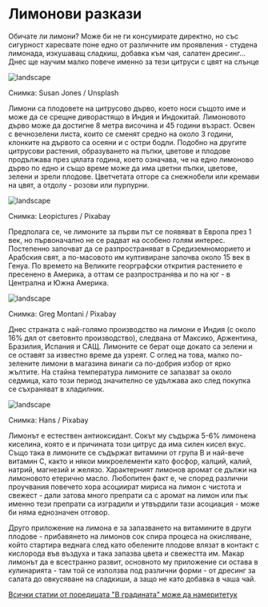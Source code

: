 # Лимонови разкази

Обичате ли лимони? Може би не ги консумирате директно, но със сигурност харесвате поне едно от различните им проявления - студена лимонада, изкушаващ сладкиш, добавка към чая, салатен дресинг... Днес ще научим малко повече именно за тези цитруси с цвят на слънце

![landscape](https://images.unsplash.com/photo-1624989756178-4a906c924420?q=80&w=1530&auto=format&fit=crop&ixlib=rb-4.0.3&ixid=M3wxMjA3fDB8MHxwaG90by1wYWdlfHx8fGVufDB8fHx8fA%3D%3D)
 
<p class='caption'>Снимка: Susan Jones / Unsplash<p>

Лимони са плодовете на цитрусово дърво, което носи същото име и може да се срещне диворастящо в Индия и Индокитай. Лимоновото дърво може да достигне 8 метра височина и 45 години възраст. Освен с вечнозелени листа, които се сменят средно на около 3 години, клонките на дървото са осеяни и с остри бодли. Подобно на другите цитрусови растения, образуването на пъпки, цветове и плодове продължава през цялата година, което означава, че на едно лимоново дърво по едно и също време може да има цветни пъпки, цветове, зелени и зрели плодове. Цветчетата отгоре са снежнобели или кремави на цвят, а отдолу - розови или пурпурни.

![landscape](https://cdn.pixabay.com/photo/2016/04/17/14/28/lemon-blossom-1334788_1280.jpg)

<p class='caption'>Снимка:  Leopictures / Pixabay<p>

Предполага се, че лимоните за първи път се появяват в Европа през 1 век, но първоначално не се радват на особено голям интерес. Постепенно започват да се разпространяват в Средиземноморието и Арабския свят, а по-масовото им култивиране започва около 15 век в Генуа. По времето на Великите георграфски открития растението е пресенено в Америка, а оттам се разпространява и по на юг - в Централна и Южна Америка.

![landscape](https://cdn.pixabay.com/photo/2015/07/20/01/00/lemon-852244_960_720.jpg)

<p class='caption'>Снимка: Greg Montani / Pixabay<p>

Днес страната с най-голямо производство на лимони е Индия (с около 16% дял от световнто производство), следвана от Максико, Аржентина, Бразилия, Испания и САЩ. Лимоните се берат още докато са зелени и се оставят за известно време да узреят. С оглед на това, малко по-зелените лимони в магазина винаги са по-добрия избор от ярко жълтите. На стайна температура лимоните се запазват за около седмица, като този период значително се удължава ако след покупка се съхраняват в хладилник.

![landscape](https://cdn.pixabay.com/photo/2016/01/02/01/49/lemon-1117568_1280.jpg)

<p class='caption'>Снимка: Hans / Pixabay<p>

Лимонът е естествен антиоксидант. Сокът му съдържа 5-6% лимонена киселина, която е и причината този цитрус да има силен кисел вкус. Също така в лимоните се съдържат витамини от група В и най-вече витамин С, както и някои микроелементи като фосфор, калций, калий, натрий, магнезий и желязо. Характерният лимонов аромат се дължи на лимоновото етерично масло. Любопитен факт е, че според различни проучвания повечето хора асоциират мириса на лимон с чистота и свежест - дали затова много препрати са с аромат на лимон или пък именно тези препрати са изградили и утвърдили тази асоциация - може би няма еднозначен отговор.

Друго приложение на лимона е за запазването на витамините в други плодове - прибавянето на лимонов сок спира процеса на окисляване, който стартира веднага след като обелените плодове влязат в контакт с кислорода във въздуха и така запазва цвета и свежестта им. Макар лимонът да е всестранно развит, основното му приложение си остава в кулинарията - там той се използва под различни форми - от дресинг за салата до овкусяване на сладкиши, а защо не като добавка в чаша чай.

<span class='markdown-link'>[Всички статии от поредицата "В градината" може да намерите<span class='markdown-here'>тук</span>](/blog-za-obshta-kultura#/articles/garden)</span>